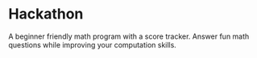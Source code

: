 # Hackathon
A beginner friendly math program with a score tracker. Answer fun math questions while improving your computation skills.
